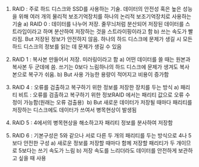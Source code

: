 1. RAID : 주로 하드 디스크와 SSD를 사용하는 기술. 데이터의 안전성 혹은 높은 성능을 위해 여러 개의 물리적 보조기억장치를 하나의 논리적 보조기억장치로 사용하는 기술
   a) RAID 0 : 데이터를 나누어 저장. 줄무늬처럼 분산되어 저장된 데이터를 스트라입이라고 하며 분산하여 저장하는 것을 스트라이핑이라고 함
   b) 쓰는 속도가 빨라짐. But 저장된 정보가 안전하지 않음. 하나의 하드 디스크에 문제가 생길 시 모든 하드 디스크의 정보를 읽는 데 문제가 생길 수 있음

2. RAID 1 : 복사본 만들어서 저장. 미러링이라고 함
   a) 어떤 데이터를 쓸 때는 원본과 복사본 두 군데에 씀. 쓰기는 0보다 느림하나의 하드 디스크에 문제가 생겨도 복사본으로 복구가 쉬움. 
   b) But 사용 가능한 용량이 적어지고 비용이 증가함

3. RAID 4 : 오류를 검출하고 복구하기 위한 정보를 저장한 장치를 두는 방식
   a) 패리티 비트 : 오류를 검출하고 복구하기 위한 정보RAID 에서는 패리티 값으로 오류 수정이 가능함(원래는 오류 검출용)
​		b) But 새로운 데이터가 저장될 때마다 패리티를 저장하는 디스크에도 데이터가 쓰여서 병목현상이 발생됨 

4. RAID 5 : 4에서의 병목현상을 해소하고자 패리티 정보를 분사하여 저장함

5. RAID 6 : 기본구성은 5와 같으나 서로 다른 두 개의 패리티를 두는 방식으로 4나 5보다 안전한 구성
   a) 새로운 정보를 저장할 때마다 함께 저장할 패리티가 두 개이므로 5보다는 쓰기 속도가 느림
   b) 저장 속도를 느리더라도 데이터를 안전하게 보관하고 싶을 때 사용
